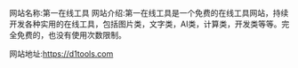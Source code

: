 
网站名称:第一在线工具
网站介绍:第一在线工具是一个免费的在线工具网站，持续开发各种实用的在线工具，包括图片类，文字类，AI类，计算类，开发类等等。完全免费的，也没有使用次数限制。

网站地址:https://d1tools.com

